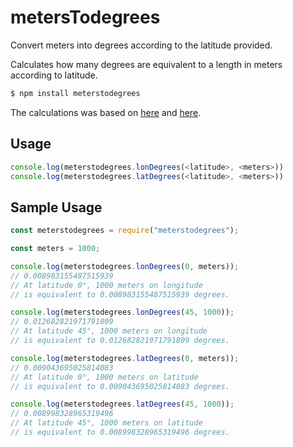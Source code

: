 # metersTodegrees

Convert meters into degrees according to the latitude provided.

Calculates how many degrees are equivalent to a length in meters according to latitude.

```sh
$ npm install meterstodegrees
```

The calculations was based on [here](https://msi.nga.mil/MSISiteContent/StaticFiles/Calculators/degree.html) and [here](https://gis.stackexchange.com/questions/75528/understanding-terms-in-length-of-degree-formula/75535#75535).

## Usage

```javascript
console.log(meterstodegrees.lonDegrees(<latitude>, <meters>))
console.log(meterstodegrees.latDegrees(<latitude>, <meters>))
```

## Sample Usage

```javascript
const meterstodegrees = require("meterstodegrees");

const meters = 1000;

console.log(meterstodegrees.lonDegrees(0, meters));
// 0.008983155487515939
// At latitude 0°, 1000 meters on longitude
// is equivalent to 0.008983155487515939 degrees.

console.log(meterstodegrees.lonDegrees(45, 1000));
// 0.012682821971791809
// At latitude 45°, 1000 meters on longitude
// is equivalent to 0.012682821971791809 degrees.

console.log(meterstodegrees.latDegrees(0, meters));
// 0.009043695025814083
// At latitude 0°, 1000 meters on latitude
// is equivalent to 0.009043695025814083 degrees.

console.log(meterstodegrees.latDegrees(45, 1000));
// 0.008998328965319496
// At latitude 45°, 1000 meters on latitude
// is equivalent to 0.008998328965319496 degrees.
```
